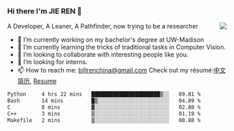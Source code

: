 ### Hi there I'm JIE REN 👋

<img align="right" src="https://github-readme-stats.vercel.app/api?username=BillRencn&show_icons=true&icon_color=0366d6&bg_color=ffffff&hide_title=true" />
A Developer, A Leaner, A Pathfinder, now trying to be a researcher

- 🔭 I’m currently working on my bachelor's degree at UW-Madison
- 🌱 I’m currently learning the tricks of traditional tasks in Computer Vision.
- 👯 I’m looking to collaborate with interesting people like you. 
- 🤔 I’m looking for interns.
- 📫 How to reach me: billrenchina@gmail.com
Check out my résumé:[中文简历](), [Resume]()

<!--START_SECTION:waka-->

```txt
Python     4 hrs 22 mins   ██████████████████████▒░░   89.81 %
Bash       14 mins         █▒░░░░░░░░░░░░░░░░░░░░░░░   04.89 %
C          8 mins          ▓░░░░░░░░░░░░░░░░░░░░░░░░   02.88 %
C++        3 mins          ▒░░░░░░░░░░░░░░░░░░░░░░░░   01.19 %
Makefile   2 mins          ▒░░░░░░░░░░░░░░░░░░░░░░░░   00.88 %
```

<!--END_SECTION:waka-->
